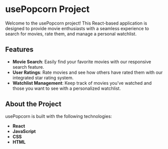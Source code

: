 # usePopcorn Project

Welcome to the usePopcorn project! This React-based application is designed to provide movie enthusiasts with a seamless experience to search for movies, rate them, and manage a personal watchlist.

## Features

- **Movie Search**: Easily find your favorite movies with our responsive search feature.
- **User Ratings**: Rate movies and see how others have rated them with our integrated star rating system.
- **Watchlist Management**: Keep track of movies you've watched and those you want to see with a personalized watchlist.


## About the Project

usePopcorn is built with the following technologies:

- **React**
- **JavaScript**
- **CSS**
- **HTML**



